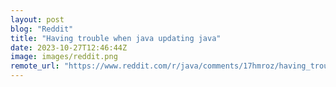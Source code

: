 ```yaml
---
layout: post
blog: "Reddit"
title: "Having trouble when java updating java"
date: 2023-10-27T12:46:44Z
image: images/reddit.png
remote_url: "https://www.reddit.com/r/java/comments/17hmroz/having_trouble_when_java_updating_java/"
---
```

